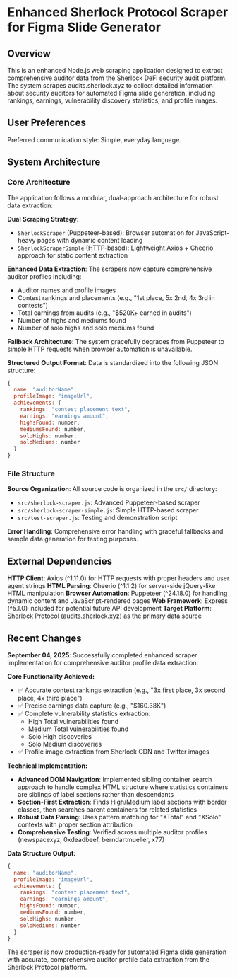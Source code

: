 # Enhanced Sherlock Protocol Scraper for Figma Slide Generator

## Overview

This is an enhanced Node.js web scraping application designed to extract comprehensive auditor data from the Sherlock DeFi security audit platform. The system scrapes audits.sherlock.xyz to collect detailed information about security auditors for automated Figma slide generation, including rankings, earnings, vulnerability discovery statistics, and profile images.

## User Preferences

Preferred communication style: Simple, everyday language.

## System Architecture

### Core Architecture

The application follows a modular, dual-approach architecture for robust data extraction:

**Dual Scraping Strategy**: 
- `SherlockScraper` (Puppeteer-based): Browser automation for JavaScript-heavy pages with dynamic content loading
- `SherlockScraperSimple` (HTTP-based): Lightweight Axios + Cheerio approach for static content extraction

**Enhanced Data Extraction**: The scrapers now capture comprehensive auditor profiles including:
- Auditor names and profile images
- Contest rankings and placements (e.g., "1st place, 5x 2nd, 4x 3rd in contests")
- Total earnings from audits (e.g., "$520K+ earned in audits")
- Number of highs and mediums found
- Number of solo highs and solo mediums found

**Fallback Architecture**: The system gracefully degrades from Puppeteer to simple HTTP requests when browser automation is unavailable.

**Structured Output Format**: Data is standardized into the following JSON structure:
```javascript
{
  name: "auditorName",
  profileImage: "imageUrl", 
  achievements: {
    rankings: "contest placement text",
    earnings: "earnings amount",
    highsFound: number,
    mediumsFound: number,
    soloHighs: number,
    soloMediums: number
  }
}
```

### File Structure

**Source Organization**: All source code is organized in the `src/` directory:
- `src/sherlock-scraper.js`: Advanced Puppeteer-based scraper
- `src/sherlock-scraper-simple.js`: Simple HTTP-based scraper
- `src/test-scraper.js`: Testing and demonstration script

**Error Handling**: Comprehensive error handling with graceful fallbacks and sample data generation for testing purposes.

## External Dependencies

**HTTP Client**: Axios (^1.11.0) for HTTP requests with proper headers and user agent strings
**HTML Parsing**: Cheerio (^1.1.2) for server-side jQuery-like HTML manipulation
**Browser Automation**: Puppeteer (^24.18.0) for handling dynamic content and JavaScript-rendered pages
**Web Framework**: Express (^5.1.0) included for potential future API development
**Target Platform**: Sherlock Protocol (audits.sherlock.xyz) as the primary data source

## Recent Changes

**September 04, 2025**: Successfully completed enhanced scraper implementation for comprehensive auditor profile data extraction:

**Core Functionality Achieved:**
- ✅ Accurate contest rankings extraction (e.g., "3x first place, 3x second place, 4x third place")
- ✅ Precise earnings data capture (e.g., "$160.38K")
- ✅ Complete vulnerability statistics extraction:
  - High Total vulnerabilities found
  - Medium Total vulnerabilities found
  - Solo High discoveries
  - Solo Medium discoveries
- ✅ Profile image extraction from Sherlock CDN and Twitter images

**Technical Implementation:**
- **Advanced DOM Navigation**: Implemented sibling container search approach to handle complex HTML structure where statistics containers are siblings of label sections rather than descendants
- **Section-First Extraction**: Finds High/Medium label sections with border classes, then searches parent containers for related statistics
- **Robust Data Parsing**: Uses pattern matching for "XTotal" and "XSolo" contexts with proper section attribution
- **Comprehensive Testing**: Verified across multiple auditor profiles (newspacexyz, 0xdeadbeef, berndartmueller, x77)

**Data Structure Output:**
```javascript
{
  name: "auditorName",
  profileImage: "imageUrl", 
  achievements: {
    rankings: "contest placement text",
    earnings: "earnings amount",
    highsFound: number,
    mediumsFound: number,
    soloHighs: number,
    soloMediums: number
  }
}
```

The scraper is now production-ready for automated Figma slide generation with accurate, comprehensive auditor profile data extraction from the Sherlock Protocol platform.